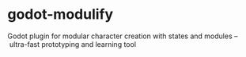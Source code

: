 # godot-modulify
Godot plugin for modular character creation with states and modules – ultra-fast prototyping and learning tool
